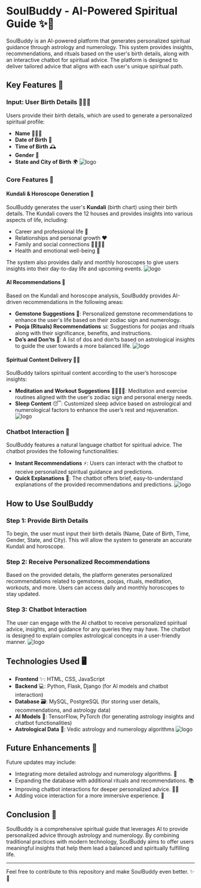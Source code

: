 # SoulBuddy - AI-Powered Spiritual Guide ✨🌙

SoulBuddy is an AI-powered platform that generates personalized spiritual guidance through astrology and numerology. This system provides insights, recommendations, and rituals based on the user's birth details, along with an interactive chatbot for spiritual advice. The platform is designed to deliver tailored advice that aligns with each user's unique spiritual path.

## Key Features 🚀

### Input: User Birth Details 🧑‍🤝‍🧑
Users provide their birth details, which are used to generate a personalized spiritual profile:
- **Name** 🧑‍🤝‍🧑
- **Date of Birth** 📅
- **Time of Birth** 🕰️
- **Gender** 🚻
- **State and City of Birth** 🌍
![logo](https://github.com/SanskarGithub07/SoulBuddy/blob/master/IMAGES%20ALL/WhatsApp%20Image%202025-01-19%20at%2008.08.57.jpeg)
### Core Features 💎

#### Kundali & Horoscope Generation 🔮
SoulBuddy generates the user's **Kundali** (birth chart) using their birth details. The Kundali covers the 12 houses and provides insights into various aspects of life, including:
- Career and professional life 💼
- Relationships and personal growth ❤️
- Family and social connections 👨‍👩‍👧‍👦
- Health and emotional well-being 🌿

The system also provides daily and monthly horoscopes to give users insights into their day-to-day life and upcoming events.
![logo](https://github.com/SanskarGithub07/SoulBuddy/blob/master/IMAGES%20ALL/WhatsApp%20Image%202025-01-19%20at%2007.28.15.jpeg)
#### AI Recommendations 🤖
Based on the Kundali and horoscope analysis, SoulBuddy provides AI-driven recommendations in the following areas:
- **Gemstone Suggestions** 💎: Personalized gemstone recommendations to enhance the user's life based on their zodiac sign and numerology.
- **Pooja (Rituals) Recommendations** 🕉️: Suggestions for poojas and rituals along with their significance, benefits, and instructions.
- **Do’s and Don’ts** 🚫: A list of dos and don'ts based on astrological insights to guide the user towards a more balanced life.
![logo](https://github.com/SanskarGithub07/SoulBuddy/blob/master/IMAGES%20ALL/WhatsApp%20Image%202025-01-19%20at%2007.29.21.jpeg
)
#### Spiritual Content Delivery 🧘‍♀️
SoulBuddy tailors spiritual content according to the user’s horoscope insights:
- **Meditation and Workout Suggestions** 🧘‍♀️🏋️‍♂️: Meditation and exercise routines aligned with the user's zodiac sign and personal energy needs.
- **Sleep Content** 😴: Customized sleep advice based on astrological and numerological factors to enhance the user’s rest and rejuvenation.
![logo](https://github.com/SanskarGithub07/SoulBuddy/blob/master/IMAGES%20ALL/WhatsApp%20Image%202025-01-19%20at%2007.30.07.jpeg
)
### Chatbot Interaction 💬
SoulBuddy features a natural language chatbot for spiritual advice. The chatbot provides the following functionalities:
- **Instant Recommendations** ⚡: Users can interact with the chatbot to receive personalized spiritual guidance and predictions.
- **Quick Explanations** 📖: The chatbot offers brief, easy-to-understand explanations of the provided recommendations and predictions.
![logo](https://github.com/SanskarGithub07/SoulBuddy/blob/master/IMAGES%20ALL/WhatsApp%20Image%202025-01-19%20at%2007.32.23.jpeg)
## How to Use SoulBuddy

### Step 1: Provide Birth Details
To begin, the user must input their birth details (Name, Date of Birth, Time, Gender, State, and City). This will allow the system to generate an accurate Kundali and horoscope.

### Step 2: Receive Personalized Recommendations
Based on the provided details, the platform generates personalized recommendations related to gemstones, poojas, rituals, meditation, workouts, and more. Users can access daily and monthly horoscopes to stay updated.

### Step 3: Chatbot Interaction
The user can engage with the AI chatbot to receive personalized spiritual advice, insights, and guidance for any queries they may have. The chatbot is designed to explain complex astrological concepts in a user-friendly manner.
![logo](https://github.com/SanskarGithub07/SoulBuddy/blob/master/IMAGES%20ALL/WhatsApp%20Image%202025-01-19%20at%2007.59.16.jpeg)
## Technologies Used 🖥️
- **Frontend** ✨: HTML, CSS, JavaScript
- **Backend** 💻: Python, Flask, Django (for AI models and chatbot interaction)
- **Database** 🗃️: MySQL, PostgreSQL (for storing user details, recommendations, and astrology data)
- **AI Models** 🤖: TensorFlow, PyTorch (for generating astrology insights and chatbot functionalities)
- **Astrological Data** 🌙: Vedic astrology and numerology algorithms
![logo](https://github.com/SanskarGithub07/SoulBuddy/blob/master/IMAGES%20ALL/WhatsApp%20Image%202025-01-19%20at%2007.28.46.jpeg)
## Future Enhancements 🚀
Future updates may include:
- Integrating more detailed astrology and numerology algorithms. 🔮
- Expanding the database with additional rituals and recommendations. 📚
- Improving chatbot interactions for deeper personalized advice. 🤖💬
- Adding voice interaction for a more immersive experience. 🎤

## Conclusion 🌟
SoulBuddy is a comprehensive spiritual guide that leverages AI to provide personalized advice through astrology and numerology. By combining traditional practices with modern technology, SoulBuddy aims to offer users meaningful insights that help them lead a balanced and spiritually fulfilling life.

---

Feel free to contribute to this repository and make SoulBuddy even better. ✨💫
